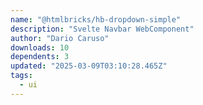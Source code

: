 ```yaml
---
name: "@htmlbricks/hb-dropdown-simple"
description: "Svelte Navbar WebComponent"
author: "Dario Caruso"
downloads: 10
dependents: 3
updated: "2025-03-09T03:10:28.465Z"
tags: 
  - ui
---
```

